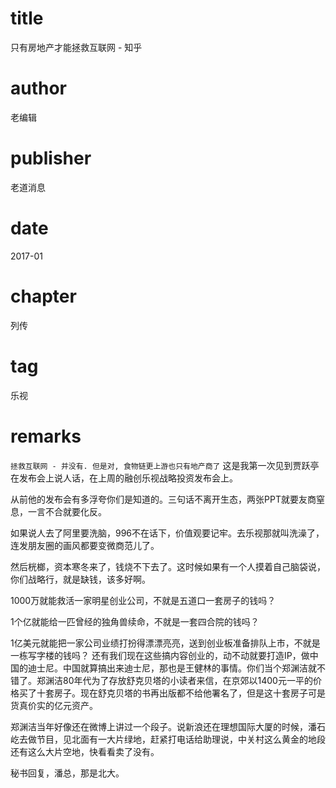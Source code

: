 # title
只有房地产才能拯救互联网 - 知乎

# author
老编辑

# publisher
老道消息

# date
2017-01

# chapter
列传

# tag
乐视

# remarks
`拯救互联网 - 并没有. 但是对, 食物链更上游也只有地产商了`
这是我第一次见到贾跃亭在发布会上说人话，在上周的融创乐视战略投资发布会上。


从前他的发布会有多浮夸你们是知道的。三句话不离开生态，两张PPT就要友商窒息，一言不合就要化反。


如果说人去了阿里要洗脑，996不在话下，价值观要记牢。去乐视那就叫洗澡了，连发朋友圈的画风都要变微商范儿了。

然后桄榔，资本寒冬来了，钱烧不下去了。这时候如果有一个人摸着自己脑袋说，你们战略行，就是缺钱，该多好啊。


1000万就能救活一家明星创业公司，不就是五道口一套房子的钱吗？

1个亿就能给一匹曾经的独角兽续命，不就是一套四合院的钱吗？

1亿美元就能把一家公司业绩打扮得漂漂亮亮，送到创业板准备排队上市，不就是一栋写字楼的钱吗？
还有我们现在这些搞内容创业的，动不动就要打造IP，做中国的迪士尼。中国就算搞出来迪士尼，那也是王健林的事情。你们当个郑渊洁就不错了。郑渊洁80年代为了存放舒克贝塔的小读者来信，在京郊以1400元一平的价格买了十套房子。现在舒克贝塔的书再出版都不给他署名了，但是这十套房子可是货真价实的亿元资产。

郑渊洁当年好像还在微博上讲过一个段子。说新浪还在理想国际大厦的时候，潘石屹去做节目，见北面有一大片绿地，赶紧打电话给助理说，中关村这么黄金的地段还有这么大片空地，快看看卖了没有。


秘书回复，潘总，那是北大。

